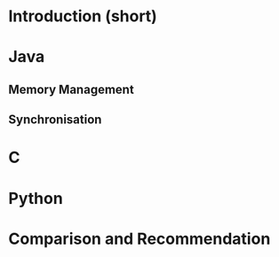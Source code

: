 # Introduction (short)

# Java
## Memory Management
## Synchronisation

# C

# Python

# Comparison and Recommendation
